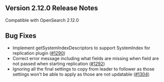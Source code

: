 ## Version 2.12.0 Release Notes

Compatible with OpenSearch 2.12.0

## Bug Fixes

* Implement getSystemIndexDescriptors to support SystemIndex for replication plugin ([#1290](https://github.com/opensearch-project/cross-cluster-replication/pull/1290))
* Correct error message including what fields are missing when field are not passed when starting replication ([#1292](https://github.com/opensearch-project/cross-cluster-replication/pull/1292))
* Ignoring all the final settings to copy from leader to follower as those settings won't be able to apply as those are not updatable ([#1304](https://github.com/opensearch-project/cross-cluster-replication/pull/1304))
